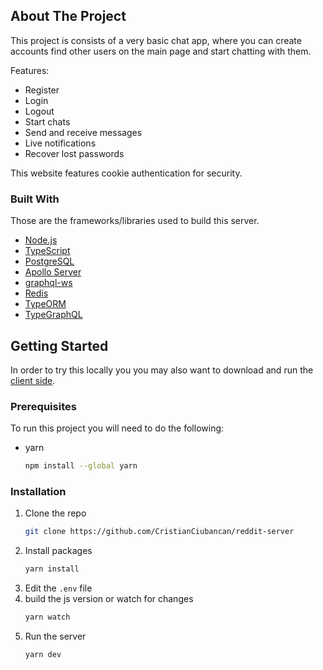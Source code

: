 <!-- ABOUT THE PROJECT -->
## About The Project

This project is consists of a very basic chat app, where you can create accounts find other users on the main page and start chatting with them.

Features:
* Register
* Login
* Logout
* Start chats
* Send and receive messages
* Live notifications
* Recover lost passwords

This website features cookie authentication for security.



### Built With

Those are the frameworks/libraries used to build this server.

* [Node.js](https://nodejs.org/)
* [TypeScript](https://www.typescriptlang.org/)
* [PostgreSQL](https://www.postgresql.org/)
* [Apollo Server](https://www.apollographql.com/docs/apollo-server/)
* [graphql-ws](https://github.com/enisdenjo/graphql-ws)
* [Redis](https://redis.com/)
* [TypeORM](https://typeorm.io/#/)
* [TypeGraphQL](https://typegraphql.com/)



<!-- GETTING STARTED -->
## Getting Started

In order to try this locally you you may also want to download and run the [client side](https://github.com/CristianCiubancan/chat-client).

### Prerequisites

To run this project you will need to do the following:
* yarn
  ```sh
  npm install --global yarn
  ```

### Installation

1. Clone the repo
   ```sh
   git clone https://github.com/CristianCiubancan/reddit-server
   ```
2. Install packages
   ```sh
   yarn install
   ```
3. Edit the `.env` file
4. build the js version or watch for changes
   ```sh
   yarn watch
   ```
5. Run the server
   ```sh
   yarn dev
   ```
